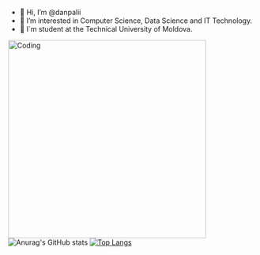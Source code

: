 - 👋 Hi, I’m @danpalii
- 👀 I’m interested in Computer Science, Data Science and IT Technology.
- 🏫 I`m student at the Technical University of Moldova.

<img align="left" alt="Coding" width="400" src="https://media.giphy.com/media/jS1neGDOkaHmn36A6D/giphy.gif">

![Anurag's GitHub stats](https://github-readme-stats.vercel.app/api?username=danpalii&show_icons=true&theme=radical)
[![Top Langs](https://github-readme-stats.vercel.app/api/top-langs/?username=danpalii&layout=compact&show_icons=true&theme=radical)](https://github.com/anuraghazra/github-readme-stats)


